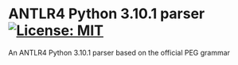 # ANTLR4 Python 3.10.1 parser &nbsp; [![License: MIT](https://img.shields.io/badge/License-MIT-yellow.svg)](https://opensource.org/licenses/MIT)

An ANTLR4 Python 3.10.1 parser based on the official PEG grammar

